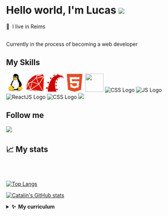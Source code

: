 <link rel="stylesheet" href="https://cdn.jsdelivr.net/gh/devicons/devicon@v2.14.0/devicon.min.css">


# Hello world, I'm Lucas <a href="https://www.gautamkrishnar.com/"><img src="https://media.giphy.com/media/hvRJCLFzcasrR4ia7z/giphy.gif" width="25px"></a>
<p>📍&nbsp;&nbsp;I live in&nbsp;Reims</p>
<br>
Currently in the process of becoming a web developer

## My Skills

<img src="https://raw.githubusercontent.com/devicons/devicon/2ae2a900d2f041da66e950e4d48052658d850630/icons/linux/linux-original.svg" alt="JavaScript Logo" width="50" height="50"/>  <img src="https://raw.githubusercontent.com/devicons/devicon/2ae2a900d2f041da66e950e4d48052658d850630/icons/ruby/ruby-plain.svg" alt="JavaScript Logo" width="50" height="50"/> <img src="https://raw.githubusercontent.com/devicons/devicon/2ae2a900d2f041da66e950e4d48052658d850630/icons/rails/rails-plain.svg" alt="JavaScript Logo" width="50" height="50"/> <img src="https://raw.githubusercontent.com/devicons/devicon/2ae2a900d2f041da66e950e4d48052658d850630/icons/html5/html5-plain.svg" alt="JavaScript Logo" width="50" height="50"/> <img src="https://cdn.jsdelivr.net/gh/devicons/devicon/icons/typescript/typescript-original.svg" width="50" height="50"/>
  <img src="https://cdn.jsdelivr.net/gh/devicons/devicon/icons/css3/css3-plain-wordmark.svg" alt="CSS Logo" width="50" height="50" /> <img src="https://cdn.jsdelivr.net/gh/devicons/devicon/icons/javascript/javascript-original.svg" alt="JS Logo" width="50" height="50"/> <img src="https://cdn.jsdelivr.net/gh/devicons/devicon/icons/react/react-original-wordmark.svg" alt="ReactJS Logo" width="50" height="50"/>
 <img src="https://cdn.jsdelivr.net/gh/devicons/devicon/icons/visualstudio/visualstudio-plain.svg" alt="CSS Logo" width="50" height="50"/> 
            <img src="https://cdn.jsdelivr.net/gh/devicons/devicon/icons/nodejs/nodejs-original-wordmark.svg" />
          


## Follow me

<a href="https://www.linkedin.com/in/lucas-oudart-40400a209/" target="_blank"><img src="https://img.shields.io/badge/linkedin-%230077B5.svg?&style=for-the-badge&logo=linkedin&logoColor=white" height=25></a>

## &#x1f4c8; My stats

<br>
<br>


[![Top Langs](https://github-readme-stats.vercel.app/api/top-langs/?username=Luucas51&hide=scss&layout=compact&theme=github_dark)](https://github.com/anuraghazra/github-readme-stats)

[![Catalin's GitHub stats](https://github-readme-stats.vercel.app/api?username=Luucas51&theme=github_dark)](https://github.com/anuraghazra/github-readme-stats)

<details>
    <summary><b>✨&nbsp;&nbsp;My&nbsp;curriculum</b></summary>
    
    
<p>
    Hello, I have just finished a training course to become a web developer at <a src="https://www.thehackingproject.org/" target="_blank">The Hacking Project</a>.
<br>
    The first 3 months are very back end oriented with Ruby and Ruby On Rails web framework,
<br>
    we use Bootstrap to produce applications without worrying too much about the front end. 
<br>
    The last 3 months are oriented front end and back end with javascript, ReactJS and Redux (And always Ruby). 
<br>
    We also learn to respect the conventions of the different languages and to work with the AGIL/SCRUM methodology.

</p>

</details>

    
    




